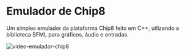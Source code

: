 # Emulador de Chip8
Um simples emulador da plataforma Chip8 feito em C++, utlizando a biblioteca SFML para gráficos, áudio e entradas.

![video-emulador-chip8](https://github.com/user-attachments/assets/9a3c2e85-c9e1-40ed-b949-d39f989ad295)
